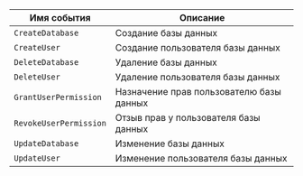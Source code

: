 Имя события | Описание
--- | ---
`CreateDatabase` | Создание базы данных
`CreateUser` | Создание пользователя базы данных
`DeleteDatabase` | Удаление базы данных
`DeleteUser` | Удаление пользователя базы данных
`GrantUserPermission` | Назначение прав пользователю базы данных
`RevokeUserPermission` | Отзыв прав у пользователя базы данных
`UpdateDatabase` | Изменение базы данных
`UpdateUser` | Изменение пользователя базы данных